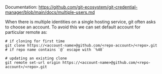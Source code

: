 Documentation: https://github.com/git-ecosystem/git-credential-manager/blob/main/docs/multiple-users.md  

When there is multiple identities on a single hosting service, git often asks to choose an account. To avoid this we can set default account for particular remote as:
```shell
# if cloning for first time
git clone https://<account-name>@github.com/<repo-account>/<repo>.git
# if repo name contains `@` escape with `%40`

# updating an existing clone
git remote set-url origin https://<account-name>@github.com/<repo-account>/<repo>.git
```
